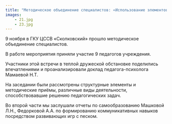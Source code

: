 ```yaml
---
title: "Методическое объединение специалистов: «Использование элементов арт-терапии в работе с детьми ОВЗ»"
images:
    - 21.jpg
    - 23.jpg
---
```


9 ноября в ГКУ ЦССВ «Сколковский» прошло методическое объединение специалистов.

В работе мероприятия приняли участие 9 педагогов учреждения.

<!--more-->
Участники этой встречи в теплой дружеской обстановке поделились впечатлениями и проанализировали доклад
педагога-психолога Мамаевой Н.Т.

На заседании были рассмотрены структурные элементы и методические приёмы, различные виды деятельности, способствовавшие
решению педагогических задач.

Во второй части мы заслушали отчеты по самообразованию Машковой Л.Н., Федорковой А.А. по формированию коммуникативных
навыков посредством развивающих игр с песком.
